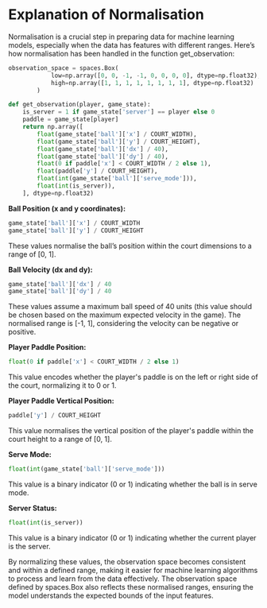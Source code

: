 # Explanation of Normalisation

Normalisation is a crucial step in preparing data for machine learning models, especially when the data has features with different ranges. Here’s how normalisation has been handled in the function get_observation:

```py
observation_space = spaces.Box(
            low=np.array([0, 0, -1, -1, 0, 0, 0, 0], dtype=np.float32),
            high=np.array([1, 1, 1, 1, 1, 1, 1, 1], dtype=np.float32)
        )

def get_observation(player, game_state):
    is_server = 1 if game_state['server'] == player else 0
    paddle = game_state[player]
    return np.array([
        float(game_state['ball']['x'] / COURT_WIDTH),
        float(game_state['ball']['y'] / COURT_HEIGHT),
        float(game_state['ball']['dx'] / 40),
        float(game_state['ball']['dy'] / 40),
        float(0 if paddle['x'] < COURT_WIDTH / 2 else 1),
        float(paddle['y'] / COURT_HEIGHT),
        float(int(game_state['ball']['serve_mode'])),
        float(int(is_server)),
    ], dtype=np.float32)
```

**Ball Position (x and y coordinates):**

```py
game_state['ball']['x'] / COURT_WIDTH
game_state['ball']['y'] / COURT_HEIGHT
```

These values normalise the ball’s position within the court dimensions to a range of [0, 1].

**Ball Velocity (dx and dy):**

```py
game_state['ball']['dx'] / 40
game_state['ball']['dy'] / 40
```

These values assume a maximum ball speed of 40 units (this value should be chosen based on the maximum expected velocity in the game). The normalised range is [-1, 1], considering the velocity can be negative or positive.

**Player Paddle Position:**

```py
float(0 if paddle['x'] < COURT_WIDTH / 2 else 1)
```

This value encodes whether the player's paddle is on the left or right side of the court, normalizing it to 0 or 1.

**Player Paddle Vertical Position:**

```py
paddle['y'] / COURT_HEIGHT
```

This value normalises the vertical position of the player's paddle within the court height to a range of [0, 1].

**Serve Mode:**

```py
float(int(game_state['ball']['serve_mode']))
```

This value is a binary indicator (0 or 1) indicating whether the ball is in serve mode.

**Server Status:**

```py
float(int(is_server))
```

This value is a binary indicator (0 or 1) indicating whether the current player is the server.

By normalizing these values, the observation space becomes consistent and within a defined range, making it easier for machine learning algorithms to process and learn from the data effectively. The observation space defined by spaces.Box also reflects these normalised ranges, ensuring the model understands the expected bounds of the input features.
